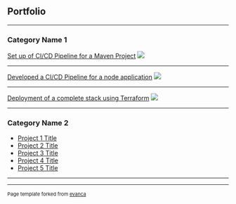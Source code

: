 ## Portfolio

---

### Category Name 1 

[Set up of CI/CD Pipeline for a Maven Project](/sample_page)
<img src="images/dummy_thumbnail.jpg?raw=true"/>

---
[Developed a CI/CD Pipeline for a node application](/pdf/sample_presentation.pdf)
<img src="images/dummy_thumbnail.jpg?raw=true"/>

---
[Deployment of a complete stack using Terraform](http://example.com/)
<img src="images/dummy_thumbnail.jpg?raw=true"/>

---

### Category Name 2

- [Project 1 Title](http://example.com/)
- [Project 2 Title](http://example.com/)
- [Project 3 Title](http://example.com/)
- [Project 4 Title](http://example.com/)
- [Project 5 Title](http://example.com/)

---




---
<p style="font-size:11px">Page template forked from <a href="https://github.com/evanca/quick-portfolio">evanca</a></p>
<!-- Remove above link if you don't want to attibute -->
